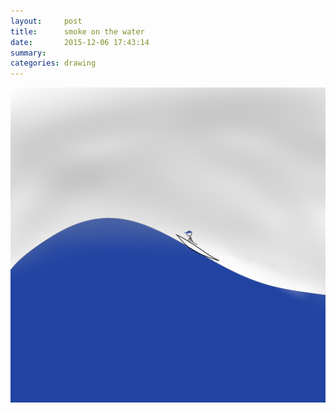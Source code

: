 ```yaml
---
layout:     post
title:      smoke on the water
date:       2015-12-06 17:43:14
summary:    
categories: drawing
---
```

![smoke on the water](/images/blog/smoke-on-the-water.png "035 0365 035 30")
